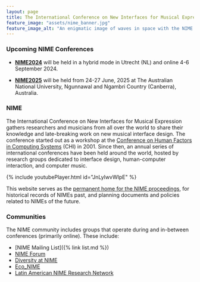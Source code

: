 ```yaml
---
layout: page
title: The International Conference on New Interfaces for Musical Expression
feature_image: "assets/nime_banner.jpg"
feature_image_alt: "An enigmatic image of waves in space with the NIME logo subtly superimposed."
---
```


### Upcoming NIME Conferences

- [**NIME2024**](http://www.nime2024.org/) will be held in a hybrid mode in Utrecht (NL) and online 4-6 September 2024.

- [**NIME2025**](https://nime2025.org) will be held from 24-27 June, 2025 at The Australian National University, Ngunnawal and Ngambri Country (Canberra), Australia. 

### NIME

The International Conference on New Interfaces for Musical Expression gathers researchers and musicians from all over the world to share their knowledge and late-breaking work on new musical interface design. The conference started out as a workshop at the [Conference on Human Factors in Computing Systems](https://www.acm.org/sigchi/) (CHI) in 2001. Since then, an annual series of international conferences have been held around the world, hosted by research groups dedicated to interface design, human-computer interaction, and computer music.

{% include youtubePlayer.html id="JnLylwvWIpE" %}

This website serves as the [permanent home for the NIME proceedings](/archives), for historical records of NIMEs past, and planning documents and policies related to NIMEs of the future.

### Communities

The NIME community includes groups that operate during and in-between conferences (primarily online). These include:

- [NIME Mailing List]({% link list.md %})
- [NIME Forum](https://forum.nime.org)
- [Diversity at NIME](https://diversity.nime.org)
- [Eco\_NIME](https://eco.nime.org)
- [Latin American NIME Research Network](https://latam.nime.org)

<!--
NIME2018: https://youtu.be/xc5I3wbwH_4
NIKE2014: https://youtu.be/eJHzNMAWQR8
best of NIME2014: https://youtu.be/beLxqGKvI-M
NIME2017: https://youtu.be/eTSNJPs8OH8
NIME2016: https://youtu.be/VmyNYds8z00
NIME2007 documentary: https://youtu.be/ZRHLtkeWwwA
-->

